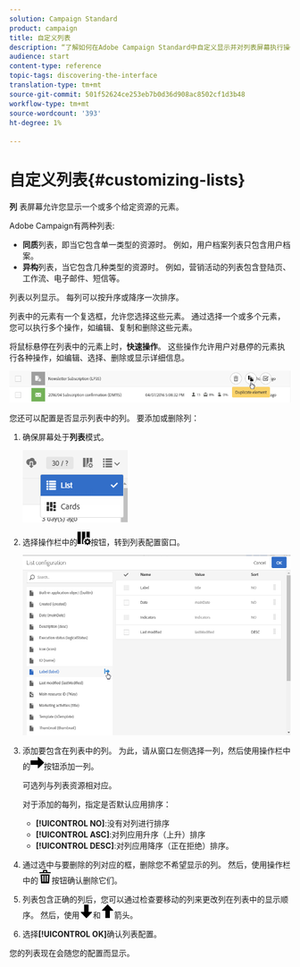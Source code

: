 ```yaml
---
solution: Campaign Standard
product: campaign
title: 自定义列表
description: “了解如何在Adobe Campaign Standard中自定义显示并对列表屏幕执行操作：排序、筛选、删除或复制元素。 列表屏幕显示一个或多个给定资源的元素。”
audience: start
content-type: reference
topic-tags: discovering-the-interface
translation-type: tm+mt
source-git-commit: 501f52624ce253eb7b0d36d908ac8502cf1d3b48
workflow-type: tm+mt
source-wordcount: '393'
ht-degree: 1%

---
```



# 自定义列表{#customizing-lists}

**列** 表屏幕允许您显示一个或多个给定资源的元素。

Adobe Campaign有两种列表:

* **同质**&#x200B;列表，即当它包含单一类型的资源时。 例如，用户档案列表只包含用户档案。
* **异构**&#x200B;列表，当它包含几种类型的资源时。 例如，营销活动的列表包含登陆页、工作流、电子邮件、短信等。

列表以列显示。 每列可以按升序或降序一次排序。

列表中的元素有一个复选框，允许您选择这些元素。 通过选择一个或多个元素，您可以执行多个操作，如编辑、复制和删除这些元素。

将鼠标悬停在列表中的元素上时，**快速操作**。 这些操作允许用户对悬停的元素执行各种操作，如编辑、选择、删除或显示详细信息。

![](assets/overview_list_quickactions.png)

您还可以配置是否显示列表中的列。 要添加或删除列：

1. 确保屏幕处于&#x200B;**列表**&#x200B;模式。

   ![](assets/export_list_mode_switch.png)

1. 选择操作栏中的![](assets/columnsettings.png)按钮，转到列表配置窗口。

   ![](assets/list_configuration1.png)

1. 添加要包含在列表中的列。 为此，请从窗口左侧选择一列，然后使用操作栏中的![](assets/arrowright.png)按钮添加一列。

   可选列与列表资源相对应。

   对于添加的每列，指定是否默认应用排序：

   * **[!UICONTROL NO]**:没有对列进行排序
   * **[!UICONTROL ASC]**:对列应用升序（上升）排序
   * **[!UICONTROL DESC]**:对列应用降序（正在拒绝）排序。

1. 通过选中与要删除的列对应的框，删除您不希望显示的列。 然后，使用操作栏中的![](assets/delete.png)按钮确认删除它们。
1. 列表包含正确的列后，您可以通过检查要移动的列来更改列在列表中的显示顺序。 然后，使用![](assets/arrowdown.png)和![](assets/arrowup.png)箭头。
1. 选择&#x200B;**[!UICONTROL OK]**&#x200B;确认列表配置。

您的列表现在会随您的配置而显示。
